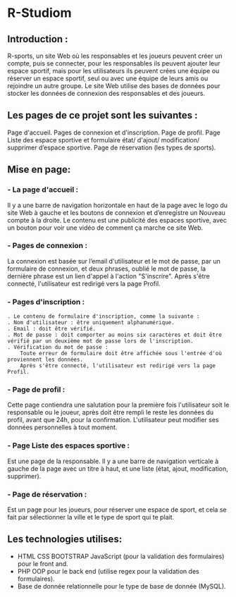 # R-Studiom

## Introduction :

R-sports, un site Web où les responsables et les joueurs peuvent créer un compte, puis se connecter, pour les responsables ils peuvent ajouter leur espace sportif, mais pour les utilisateurs ils peuvent crées une équipe ou réserver un espace sportif, seul ou avec une équipe de leurs amis ou rejoindre un autre groupe.
Le site Web utilise des bases de données pour stocker les données de connexion des responsables et des joueurs.</p>

## Les pages de ce projet sont les suivantes :
Page d'accueil.
Pages de connexion et d'inscription.
Page de profil.
Page Liste des espace sportive et formulaire état/ d'ajout/ modification/ supprimer d’espace sportive.
Page de réservation (les types de sports).

## Mise en page:
### -	La page d'accueil :
Il y a une barre de navigation horizontale en haut de la page avec le logo du site Web à gauche et les boutons de connexion et d’enregistre un Nouveau compte à la droite. Le contenu est une publicité des espaces sportive, avec un bouton pour voir une vidéo de comment ça marche ce site Web.

### -	Pages de connexion :
La connexion est basée sur l’email d'utilisateur et le mot de passe, par un formulaire de connexion, et deux phrases, oublié le mot de passe, la dernière phrase est un lien d'appel à l'action "S'inscrire".
Après s'être connecté, l'utilisateur est redirigé vers la page Profil.

### -	Pages d'inscription :
    . Le contenu de formulaire d'inscription, comme la suivante :
    . Nom d'utilisateur : être uniquement alphanumérique.
    . Email : doit être vérifié.
    . Mot de passe : doit comporter au moins six caractères et doit être vérifié par un deuxième mot de passe lors de l'inscription.
    . Vérification du mot de passe :
        Toute erreur de formulaire doit être affichée sous l'entrée d'où proviennent les données.
        Après s'être connecté, l'utilisateur est redirigé vers la page Profil.

### -	Page de profil : 
Cette page contiendra une salutation pour la première fois l'utilisateur soit le responsable ou le joueur, après doit être rempli le reste les données du profil, avant que 24h, pour la confirmation.
L'utilisateur peut modifier ses données personnelles à tout moment.

### -	Page Liste des espaces sportive :
Est une page de la responsable. Il y a une barre de navigation verticale à gauche de la page avec un titre à haut, et une liste (état, ajout, modification, supprimer).

### -	Page de réservation : 
Est un page pour les joueurs, pour réserver une espace de sport, et cela se fait par sélectionner la ville et le type de sport qui te plait.

## Les technologies utilises:
+ HTML CSS BOOTSTRAP JavaScript (pour la validation des formulaires) pour le front and.
+ PHP OOP pour le back end (utilise regex pour la validation des formulaires).
+ Base de donnée relationnelle pour le type de base de donnée (MySQL).
